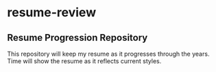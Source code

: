 # resume-review

## Resume Progression Repository
This repository will keep my resume as it progresses through the years. Time will show
the resume as it reflects current styles.
